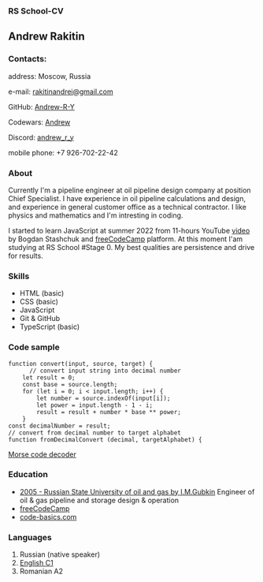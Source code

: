 ### RS School-CV

## Andrew Rakitin

### Contacts:

address: Moscow, Russia

e-mail: <rakitinandrei@gmail.com>

GitHub: [Andrew-R-Y](https://github.com/Andrew-R-Y)

Codewars: [Andrew](https://www.codewars.com/users/rsschool_2e5c6cec6debeeb2)

Discord: [andrew_r_y](https://discord.com/)

mobile phone: +7 926-702-22-42

### About

Currently I'm a pipeline engineer at oil pipeline design company at position Chief Specialist. I have experience in oil pipeline calculations and design, and experience in general customer office as a technical contractor. I like physics and mathematics and I'm intresting in coding.

I started to learn JavaScript at summer 2022 from 11-hours YouTube [video](https://www.youtube.com/watch?v=CxgOKJh4zWE&t=3623s) by Bogdan Stashchuk and [freeCodeCamp](https://www.freecodecamp.org) platform. At this moment I'am studying at RS School #Stage 0. My best qualities are persistence and drive for results.

### Skills

- HTML (basic)
- CSS (basic)
- JavaScript
- Git & GitHub
- TypeScript (basic)

### Code sample

```
function convert(input, source, target) {
      // convert input string into decimal number
    let result = 0;
    const base = source.length;
    for (let i = 0; i < input.length; i++) {
        let number = source.indexOf(input[i]);
        let power = input.length - 1 - i;
        result = result + number * base ** power;
    }
const decimalNumber = result;
// convert from decimal number to target alphabet
function fromDecimalConvert (decimal, targetAlphabet) {
```

[Morse code decoder](https://github.com/Andrew-R-Y/morse-decoder)

### Education

- [2005 - Russian State University of oil and gas by I.M.Gubkin](https://en.gubkin.ru/) Engineer of oil & gas pipeline and storage design & operation
- [freeCodeCamp](https://www.freecodecamp.org/Andrew_RY)
- [code-basics.com](https://code-basics.com/ru)

### Languages

1. Russian (native speaker)
2. [English C1](https://www.efset.org/cert/AubRpd)
3. Romanian A2
